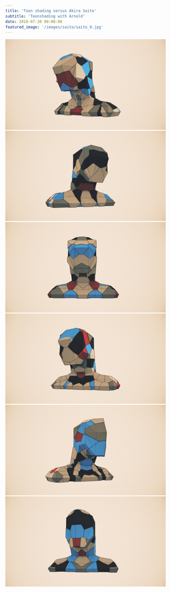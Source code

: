 ```yaml
---
title: 'Toon shading versus Akira Saito'
subtitle: 'Toonshading with Arnold'
date: 2018-07-30 00:00:00
featured_image: '/images/saito/saito_0.jpg'
---
```

<div class="gallery" data-columns="2">
	<img src="/images/saito/saito_0.jpg">
	<img src="/images/saito/saito_5.jpg">
	<img src="/images/saito/saito_1.jpg">
	<img src="/images/saito/saito_2.jpg">
	<img src="/images/saito/saito_7.jpg">		
	<img src="/images/saito/saito_8.jpg">			
</div>